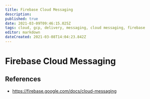 ```yaml
---
title: Firebase Cloud Messaging
description: 
published: true
date: 2021-03-09T09:46:15.025Z
tags: cloud, gcp, delivery, messaging, cloud messaging, firebase
editor: markdown
dateCreated: 2021-03-08T14:04:23.842Z
---
```


# Firebase Cloud Messaging

## References

- https://firebase.google.com/docs/cloud-messaging